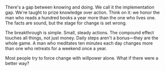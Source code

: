 There's a gap between knowing and doing. We call it the implementation gap. We're taught to prize knowledge over action. Think on it: we honor the man who reads a hundred books a year more than the one who lives one. The facts are sound, but the stage for change is set wrong.

The breakthrough is simple. Small, steady actions. The compound effect touches all things, not just money. Daily steps aren't a bonus—they are the whole game. A man who meditates ten minutes each day changes more than one who retreats for a weekend once a year.

Most people try to force change with willpower alone. What if there were a better way?
